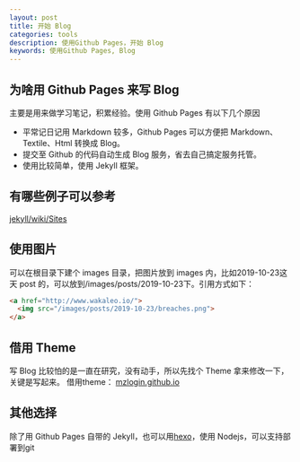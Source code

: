 ```yaml
---
layout: post
title: 开始 Blog
categories: tools
description: 使用Github Pages，开始 Blog
keywords: 使用Github Pages, Blog
---
```



## 为啥用 Github Pages 来写 Blog
主要是用来做学习笔记，积累经验。使用 Github Pages 有以下几个原因
- 平常记日记用 Markdown 较多，Github Pages 可以方便把 Markdown、Textile、Html 转换成 Blog。
- 提交至 Github 的代码自动生成 Blog 服务，省去自己搞定服务托管。
- 使用比较简单，使用 Jekyll 框架。

## 有哪些例子可以参考
[jekyll/wiki/Sites](https://github.com/jekyll/jekyll/wiki/Sites)

## 使用图片
可以在根目录下建个 images 目录，把图片放到 images 内，比如2019-10-23这天 post 的，可以放到/images/posts/2019-10-23下。引用方式如下：  

```html
<a href="http://www.wakaleo.io/">
  <img src="/images/posts/2019-10-23/breaches.png">
</a>
```

## 借用 Theme
写 Blog 比较怕的是一直在研究，没有动手，所以先找个 Theme 拿来修改一下，关键是写起来。
借用theme： [mzlogin.github.io](https://github.com/mzlogin/mzlogin.github.io)

## 其他选择
除了用 Github Pages 自带的 Jekyll，也可以用[hexo](https://hexo.io/zh-cn/docs/)，使用 Nodejs，可以支持部署到git